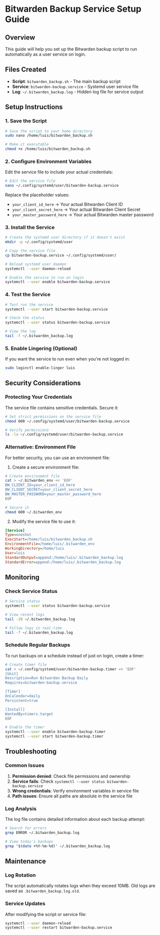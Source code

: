 # Bitwarden Backup Service Setup Guide

## Overview
This guide will help you set up the Bitwarden backup script to run automatically as a user service on login.

## Files Created
- **Script**: `bitwarden_backup.sh` - The main backup script
- **Service**: `bitwarden-backup.service` - Systemd user service file
- **Log**: `~/.bitwarden_backup.log` - Hidden log file for service output

## Setup Instructions

### 1. Save the Script
```bash
# Save the script to your home directory
sudo nano /home/luis/bitwarden_backup.sh

# Make it executable
chmod +x /home/luis/bitwarden_backup.sh
```

### 2. Configure Environment Variables
Edit the service file to include your actual credentials:

```bash
# Edit the service file
nano ~/.config/systemd/user/bitwarden-backup.service
```

Replace the placeholder values:
- `your_client_id_here` → Your actual Bitwarden Client ID
- `your_client_secret_here` → Your actual Bitwarden Client Secret
- `your_master_password_here` → Your actual Bitwarden master password

### 3. Install the Service

```bash
# Create the systemd user directory if it doesn't exist
mkdir -p ~/.config/systemd/user

# Copy the service file
cp bitwarden-backup.service ~/.config/systemd/user/

# Reload systemd user daemon
systemctl --user daemon-reload

# Enable the service to run on login
systemctl --user enable bitwarden-backup.service
```

### 4. Test the Service

```bash
# Test run the service
systemctl --user start bitwarden-backup.service

# Check the status
systemctl --user status bitwarden-backup.service

# View the log
tail -f ~/.bitwarden_backup.log
```

### 5. Enable Lingering (Optional)
If you want the service to run even when you're not logged in:

```bash
sudo loginctl enable-linger luis
```

## Security Considerations

### Protecting Your Credentials
The service file contains sensitive credentials. Secure it:

```bash
# Set strict permissions on the service file
chmod 600 ~/.config/systemd/user/bitwarden-backup.service

# Verify permissions
ls -la ~/.config/systemd/user/bitwarden-backup.service
```

### Alternative: Environment File
For better security, you can use an environment file:

1. Create a secure environment file:
```bash
# Create environment file
cat > ~/.bitwarden_env << 'EOF'
BW_CLIENT_ID=your_client_id_here
BW_CLIENT_SECRET=your_client_secret_here
BW_MASTER_PASSWORD=your_master_password_here
EOF

# Secure it
chmod 600 ~/.bitwarden_env
```

2. Modify the service file to use it:
```ini
[Service]
Type=oneshot
ExecStart=/home/luis/bitwarden_backup.sh
EnvironmentFile=/home/luis/.bitwarden_env
WorkingDirectory=/home/luis
User=luis
StandardOutput=append:/home/luis/.bitwarden_backup.log
StandardError=append:/home/luis/.bitwarden_backup.log
```

## Monitoring

### Check Service Status
```bash
# Service status
systemctl --user status bitwarden-backup.service

# View recent logs
tail -20 ~/.bitwarden_backup.log

# Follow logs in real-time
tail -f ~/.bitwarden_backup.log
```

### Schedule Regular Backups
To run backups on a schedule instead of just on login, create a timer:

```bash
# Create timer file
cat > ~/.config/systemd/user/bitwarden-backup.timer << 'EOF'
[Unit]
Description=Run Bitwarden Backup Daily
Requires=bitwarden-backup.service

[Timer]
OnCalendar=daily
Persistent=true

[Install]
WantedBy=timers.target
EOF

# Enable the timer
systemctl --user enable bitwarden-backup.timer
systemctl --user start bitwarden-backup.timer
```

## Troubleshooting

### Common Issues
1. **Permission denied**: Check file permissions and ownership
2. **Service fails**: Check `systemctl --user status bitwarden-backup.service`
3. **Wrong credentials**: Verify environment variables in service file
4. **Path issues**: Ensure all paths are absolute in the service file

### Log Analysis
The log file contains detailed information about each backup attempt:
```bash
# Search for errors
grep ERROR ~/.bitwarden_backup.log

# View today's backups
grep "$(date +%Y-%m-%d)" ~/.bitwarden_backup.log
```

## Maintenance

### Log Rotation
The script automatically rotates logs when they exceed 10MB. Old logs are saved as `.bitwarden_backup.log.old`.

### Service Updates
After modifying the script or service file:
```bash
systemctl --user daemon-reload
systemctl --user restart bitwarden-backup.service
```